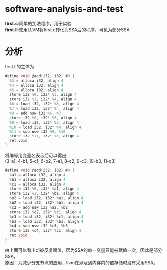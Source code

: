 # software-analysis-and-test
**first.c**:简单的加法程序，用于实验  
**first.ll**:使用LLVM将first.c转化为SSA后的程序，可见为部分SSA  

# 分析
first.ll的主体为  
```c
define void @add(i32, i32) #0 {
  %3 = alloca i32, align 4
  %4 = alloca i32, align 4
  %5 = alloca i32, align 4
  store i32 %0, i32* %3, align 4
  store i32 %1, i32* %4, align 4
  %6 = load i32, i32* %3, align 4
  %7 = load i32, i32* %4, align 4
  %8 = add nsw i32 %6, %7
  store i32 %8, i32* %5, align 4
  %9 = load i32, i32* %5, align 4
  %10 = load i32, i32* %4, align 4
  %11 = sub nsw i32 %9, %10
  store i32 %11, i32* %5, align 4
  ret void
}
```  
将编号用变量名表示后可以得出  
(3-a1, 4-b1, 5-c1, 6-b2, 7-a1, 8-c2, 9-c3, 10-b3, 11-c3)  
```  c
define void @add(i32, i32) #0 {
  %a1 = alloca i32, align 4
  %b1 = alloca i32, align 4
  %c1 = alloca i32, align 4
  store i32 %0, i32* %a1, align 4
  store i32 %1, i32* %b1, align 4
  %a2 = load i32, i32* %a1, align 4
  %b2 = load i32, i32* %b1, align 4
  %c2 = add nsw i32 %a2, %b2
  store i32 %c2, i32* %c1, align 4
  %c3 = load i32, i32* %c1, align 4
  %b3 = load i32, i32* %b1, align 4
  %c4 = sub nsw i32 %c3, %b3
  store i32 %c4, i32* %c1, align 4
  ret void
}
```    
由上面可以看出c1被反复赋值，因为SSA的单一变量只能被赋值一次，因此是部分SSA。  
原因：为减少分支节点的应用，llvm在涉及到内存内的值存储时没有采用SSA。
